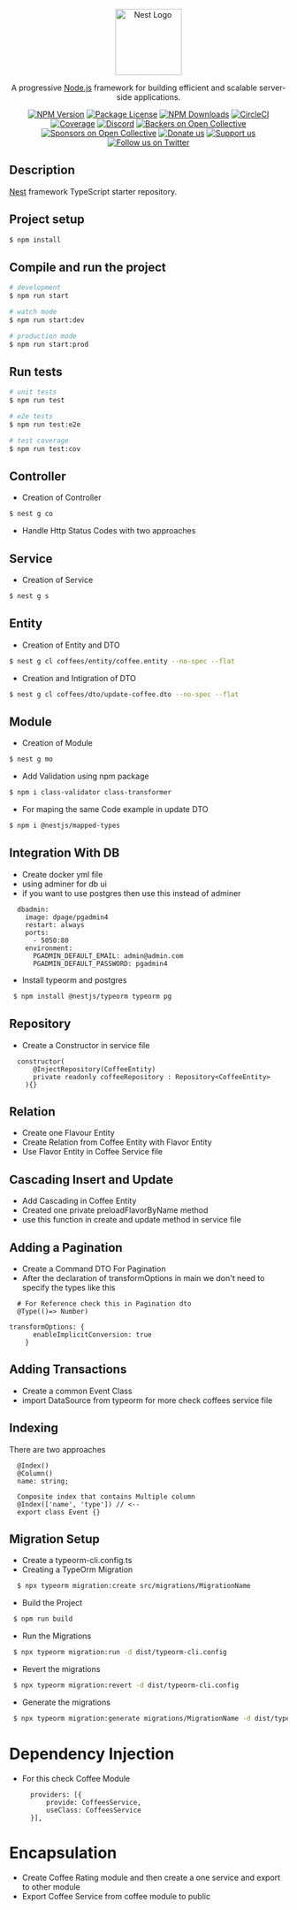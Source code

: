 <p align="center">
  <a href="http://nestjs.com/" target="blank"><img src="https://nestjs.com/img/logo-small.svg" width="120" alt="Nest Logo" /></a>
</p>

[circleci-image]: https://img.shields.io/circleci/build/github/nestjs/nest/master?token=abc123def456
[circleci-url]: https://circleci.com/gh/nestjs/nest

  <p align="center">A progressive <a href="http://nodejs.org" target="_blank">Node.js</a> framework for building efficient and scalable server-side applications.</p>
    <p align="center">
<a href="https://www.npmjs.com/~nestjscore" target="_blank"><img src="https://img.shields.io/npm/v/@nestjs/core.svg" alt="NPM Version" /></a>
<a href="https://www.npmjs.com/~nestjscore" target="_blank"><img src="https://img.shields.io/npm/l/@nestjs/core.svg" alt="Package License" /></a>
<a href="https://www.npmjs.com/~nestjscore" target="_blank"><img src="https://img.shields.io/npm/dm/@nestjs/common.svg" alt="NPM Downloads" /></a>
<a href="https://circleci.com/gh/nestjs/nest" target="_blank"><img src="https://img.shields.io/circleci/build/github/nestjs/nest/master" alt="CircleCI" /></a>
<a href="https://coveralls.io/github/nestjs/nest?branch=master" target="_blank"><img src="https://coveralls.io/repos/github/nestjs/nest/badge.svg?branch=master#9" alt="Coverage" /></a>
<a href="https://discord.gg/G7Qnnhy" target="_blank"><img src="https://img.shields.io/badge/discord-online-brightgreen.svg" alt="Discord"/></a>
<a href="https://opencollective.com/nest#backer" target="_blank"><img src="https://opencollective.com/nest/backers/badge.svg" alt="Backers on Open Collective" /></a>
<a href="https://opencollective.com/nest#sponsor" target="_blank"><img src="https://opencollective.com/nest/sponsors/badge.svg" alt="Sponsors on Open Collective" /></a>
  <a href="https://paypal.me/kamilmysliwiec" target="_blank"><img src="https://img.shields.io/badge/Donate-PayPal-ff3f59.svg" alt="Donate us"/></a>
    <a href="https://opencollective.com/nest#sponsor"  target="_blank"><img src="https://img.shields.io/badge/Support%20us-Open%20Collective-41B883.svg" alt="Support us"></a>
  <a href="https://twitter.com/nestframework" target="_blank"><img src="https://img.shields.io/twitter/follow/nestframework.svg?style=social&label=Follow" alt="Follow us on Twitter"></a>
</p>
  <!--[![Backers on Open Collective](https://opencollective.com/nest/backers/badge.svg)](https://opencollective.com/nest#backer)
  [![Sponsors on Open Collective](https://opencollective.com/nest/sponsors/badge.svg)](https://opencollective.com/nest#sponsor)-->

## Description

[Nest](https://github.com/nestjs/nest) framework TypeScript starter repository.

## Project setup

```bash
$ npm install
```

## Compile and run the project

```bash
# development
$ npm run start

# watch mode
$ npm run start:dev

# production mode
$ npm run start:prod
```

## Run tests

```bash
# unit tests
$ npm run test

# e2e tests
$ npm run test:e2e

# test coverage
$ npm run test:cov
```



## Controller
- Creation of Controller

```bash
$ nest g co
```

- Handle Http Status Codes with two approaches


## Service

- Creation of Service

``` bash
$ nest g s
```

## Entity

- Creation of Entity and DTO

``` bash
$ nest g cl coffees/entity/coffee.entity --no-spec --flat
```

- Creation and Intigration of DTO

``` bash
$ nest g cl coffees/dto/update-coffee.dto --no-spec --flat
```


## Module

- Creation of Module

``` bash
$ nest g mo
```

- Add Validation using npm package

``` bash
$ npm i class-validator class-transformer 
```

- For maping the same Code example in update DTO
``` bash
$ npm i @nestjs/mapped-types
```


## Integration With DB

- Create docker yml file
- using adminer for db ui
- if you want to use postgres then use this instead of adminer

```
  dbadmin:
    image: dpage/pgadmin4
    restart: always
    ports:
      - 5050:80
    environment:
      PGADMIN_DEFAULT_EMAIL: admin@admin.com
      PGADMIN_DEFAULT_PASSWORD: pgadmin4
```

- Install typeorm and postgres

``` bash
 $ npm install @nestjs/typeorm typeorm pg
```


## Repository

- Create a Constructor in service file
```
  constructor(
      @InjectRepository(CoffeeEntity)
      private readonly coffeeRepository : Repository<CoffeeEntity>
    ){}
```


## Relation

- Create one Flavour Entity
- Create Relation from Coffee Entity with Flavor Entity
- Use Flavor Entity in Coffee Service file

## Cascading Insert and Update

- Add Cascading in Coffee Entity
- Created one private preloadFlavorByName method
- use this function in create and update method in service file

## Adding a Pagination

- Create a Command DTO For Pagination
- After the declaration of transformOptions in main we don't need to specify the types like this 

``` 
  # For Reference check this in Pagination dto
  @Type(()=> Number) 
```


```
transformOptions: {
      enableImplicitConversion: true
    }
```


## Adding Transactions

- Create a common Event Class
- import DataSource from typeorm for more check coffees service file


## Indexing

  There are two approaches

  ```
    @Index()
    @Column()
    name: string;
  ```

  ```
    Composite index that contains Multiple column
    @Index(['name', 'type']) // <-- 
    export class Event {}
  ```


## Migration Setup

  - Create a typeorm-cli.config.ts
  - Creating a TypeOrm Migration

``` bash
  $ npx typeorm migration:create src/migrations/MigrationName
```

  - Build the Project

``` bash
 $ npm run build
```

  - Run the Migrations
``` bash
 $ npx typeorm migration:run -d dist/typeorm-cli.config
```
  - Revert the migrations
``` bash
 $ npx typeorm migration:revert -d dist/typeorm-cli.config
```
  - Generate the migrations
``` bash
 $ npx typeorm migration:generate migrations/MigrationName -d dist/typeorm-cli.config
```


# Dependency Injection

- For this check Coffee Module

  ```
    providers: [{
        provide: CoffeesService,
        useClass: CoffeesService
    }],
  ```

# Encapsulation
- Create Coffee Rating module and then create a one service and export to other module
- Export Coffee Service from coffee module to public